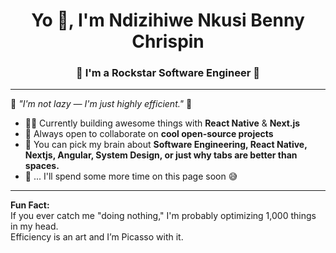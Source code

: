 <h1 align="center">Yo 👋, I'm Ndizihiwe Nkusi Benny Chrispin</h1>
<h3 align="center">🚀 I'm a Rockstar Software Engineer 🚀</h3>

---

🌟 *"I'm not lazy — I'm just highly efficient."* 🌟

- 👨‍💻 Currently building awesome things with **React Native** & **Next.js**  
- 👯 Always open to collaborate on **cool open-source projects**  
- 🧠 You can pick my brain about **Software Engineering, React Native, Nextjs, Angular, System Design, or just why tabs are better than spaces.**  
- 🎨 ... I'll spend some more time on this page soon 😅

---

**Fun Fact:**  
If you ever catch me "doing nothing," I'm probably optimizing 1,000 things in my head.  
Efficiency is an art and I’m Picasso with it.



